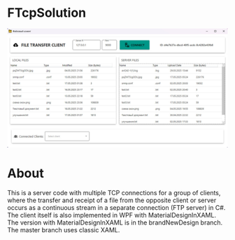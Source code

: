 # FTcpSolution
<img alt="Client show" src="https://github.com/NickolasValentine/FTcpSolution/blob/master/FTcp/Resources/demo.jpg">

# About
This is a server code with multiple TCP connections for a group of clients, where the transfer and receipt of a file from the opposite client or server occurs as a continuous stream in a separate connection (FTP server) in C#. The client itself is also implemented in WPF with MaterialDesignInXAML.
The version with MaterialDesignInXAML is in the brandNewDesign branch. The master branch uses classic XAML.
